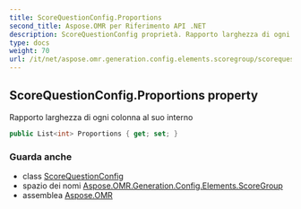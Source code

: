 ```yaml
---
title: ScoreQuestionConfig.Proportions
second_title: Aspose.OMR per Riferimento API .NET
description: ScoreQuestionConfig proprietà. Rapporto larghezza di ogni colonna al suo interno
type: docs
weight: 70
url: /it/net/aspose.omr.generation.config.elements.scoregroup/scorequestionconfig/proportions/
---
```

## ScoreQuestionConfig.Proportions property

Rapporto larghezza di ogni colonna al suo interno

```csharp
public List<int> Proportions { get; set; }
```

### Guarda anche

* class [ScoreQuestionConfig](../)
* spazio dei nomi [Aspose.OMR.Generation.Config.Elements.ScoreGroup](../../scorequestionconfig/)
* assemblea [Aspose.OMR](../../../)


